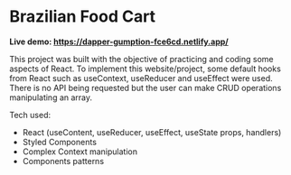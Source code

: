 # Brazilian Food Cart

<b>Live demo: https://dapper-gumption-fce6cd.netlify.app/ </b>

This project was built with the objective of practicing and coding some aspects of React. To implement this website/project, some default hooks from React such as useContext, useReducer and useEffect were used. There is no API being requested but the user can make CRUD operations manipulating an array.

Tech used: 
<ul>
  <li>React (useContent, useReducer, useEffect, useState props, handlers)</li>
  <li>Styled Components</li>
  <li>Complex Context manipulation</li>
  <li>Components patterns</li>


